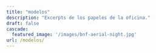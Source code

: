 ```yaml
---
title: "modelos"
description: "Excerpts de los papeles de la oficina."
draft: false
cascade:
  featured_image: '/images/bnf-aerial-night.jpg'
url: /modelos/
---
```


